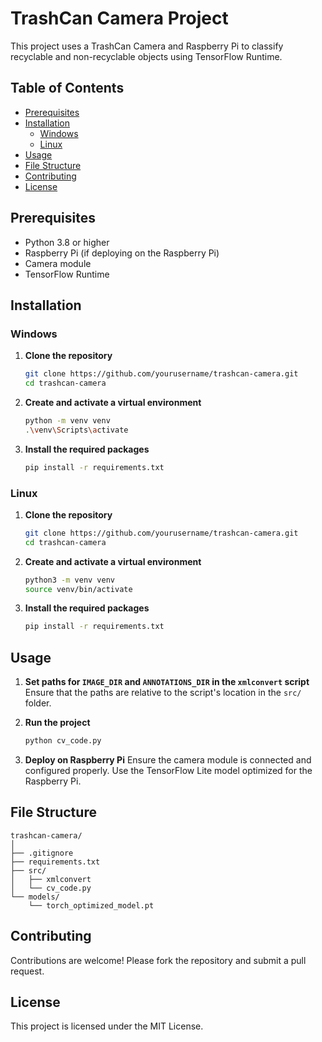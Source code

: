 
# TrashCan Camera Project

This project uses a TrashCan Camera and Raspberry Pi to classify recyclable and non-recyclable objects using TensorFlow Runtime.

## Table of Contents
- [Prerequisites](#prerequisites)
- [Installation](#installation)
  - [Windows](#windows)
  - [Linux](#linux)
- [Usage](#usage)
- [File Structure](#file-structure)
- [Contributing](#contributing)
- [License](#license)

## Prerequisites
- Python 3.8 or higher
- Raspberry Pi (if deploying on the Raspberry Pi)
- Camera module
- TensorFlow Runtime

## Installation

### Windows
1. **Clone the repository**
    ```bash
    git clone https://github.com/yourusername/trashcan-camera.git
    cd trashcan-camera
    ```

2. **Create and activate a virtual environment**
    ```bash
    python -m venv venv
    .\venv\Scripts\activate
    ```

3. **Install the required packages**
    ```bash
    pip install -r requirements.txt
    ```

### Linux
1. **Clone the repository**
    ```bash
    git clone https://github.com/yourusername/trashcan-camera.git
    cd trashcan-camera
    ```

2. **Create and activate a virtual environment**
    ```bash
    python3 -m venv venv
    source venv/bin/activate
    ```

3. **Install the required packages**
    ```bash
    pip install -r requirements.txt
    ```

## Usage
1. **Set paths for `IMAGE_DIR` and `ANNOTATIONS_DIR` in the `xmlconvert` script**
    Ensure that the paths are relative to the script's location in the `src/` folder.

2. **Run the project**
    ```bash
    python cv_code.py
    ```

3. **Deploy on Raspberry Pi**
    Ensure the camera module is connected and configured properly. Use the TensorFlow Lite model optimized for the Raspberry Pi.

## File Structure
```
trashcan-camera/
│
├── .gitignore
├── requirements.txt
├── src/
│   ├── xmlconvert
│   └── cv_code.py
└── models/
    └── torch_optimized_model.pt
```

## Contributing
Contributions are welcome! Please fork the repository and submit a pull request.

## License
This project is licensed under the MIT License.
